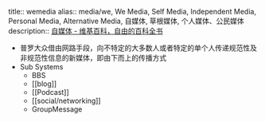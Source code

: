 title:: wemedia
alias:: media/we, We Media, Self Media, Independent Media, Personal Media, Alternative Media, 自媒体, 草根媒体, 个人媒体、公民媒体
description:: [自媒体 - 维基百科，自由的百科全书](https://zh.wikipedia.org/zh-hans/%E8%87%AA%E5%AA%92%E4%BD%93)

  - 普罗大众借由网路手段，向不特定的大多数人或者特定的单个人传递规范性及非规范性信息的新媒体，即由下而上的传播方式
  - Sub Systems
    - BBS
    - [[blog]]
    - [[Podcast]]
    - [[social/networking]]
    - GroupMessage